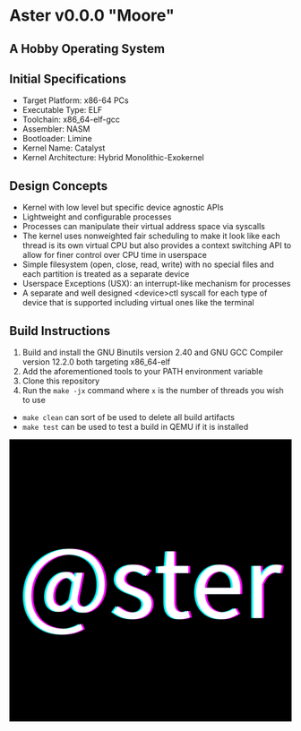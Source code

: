 # Aster v0.0.0 "Moore"
## A Hobby Operating System

Initial Specifications
-----------------------
- Target Platform: x86-64 PCs
- Executable Type: ELF
- Toolchain: x86_64-elf-gcc
- Assembler: NASM
- Bootloader: Limine
- Kernel Name: Catalyst
- Kernel Architecture: Hybrid Monolithic-Exokernel

Design Concepts
----------------
- Kernel with low level but specific device agnostic APIs
- Lightweight and configurable processes
- Processes can manipulate their virtual address space via syscalls
- The kernel uses nonweighted fair scheduling to make it look like each thread is its own virtual CPU
but also provides a context switching API to allow for finer control over CPU time in userspace
- Simple filesystem (open, close, read, write) with no special files and each partition is treated as a separate device
- Userspace Exceptions (USX): an interrupt-like mechanism for processes
- A separate and well designed \<device\>ctl syscall for each type of device that is supported 
including virtual ones like the terminal


Build Instructions
-------------------
1. Build and install the GNU Binutils version 2.40 and GNU GCC Compiler version 12.2.0 both targeting x86_64-elf
2. Add the aforementioned tools to your PATH environment variable
3. Clone this repository
4. Run the `make -jx` command where `x` is the number of threads you wish to use

- `make clean` can sort of be used to delete all build artifacts
- `make test` can be used to test a build in QEMU if it is installed

![Aster logo](admin/@ster.png)
